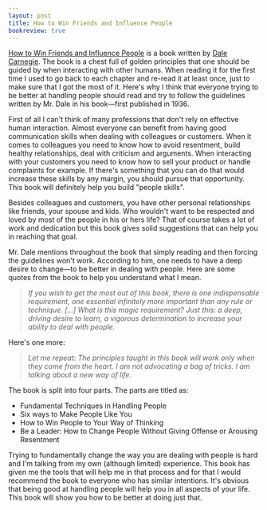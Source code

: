 ```yaml
---
layout: post
title: How to Win Friends and Influence People 
bookreview: true
---
```


[How to Win Friends and Influence People][ref_link] is a book written by [Dale
Carnegie][author]. The book is a chest full of golden principles that one
should be guided by when interacting with other humans. When reading it for the
first time I used to go back to each chapter and re-read it at least once, just
to make sure that I got the most of it. Here's why I think that everyone trying
to be better at handling people should read and try to follow the guidelines
written by Mr. Dale in his book—first published in 1936.

<!-- more start -->

First of all I can't think of many professions that don't rely on effective
human interaction. Almost everyone can benefit from having good communication
skills when dealing with colleagues or customers. When it comes to colleagues
you need to know how to avoid resentment, build healthy relationships, deal
with criticism and arguments.  When interacting with your customers you need to
know how to sell your product or handle complaints for example.  If there's
something that you can do that would increase these skills by any margin, you
should pursue that opportunity.  This book will definitely help you build
"people skills".

Besides colleagues and customers, you have other personal relationships like
friends, your spouse and kids.  Who wouldn't want to be respected and loved by
most of the people in his or hers life? That of course takes a lot of work and
dedication but this book gives solid suggestions that can help you in reaching
that goal. 

Mr. Dale mentions throughout the book that simply reading and then forcing the
guidelines won't work.  According to him, one needs to have a deep desire to
change—to be better in dealing with people. Here are some quotes from the book
to help you understand what I mean.

> _If you wish to get the most out of this book, there is one indispensable
> requirement, one essential infinitely more important than any rule or
> technique. \[...\] What is this magic requirement? Just this: a deep, driving
> desire to learn, a vigorous determination to increase your ability to deal
> with people._

Here's one more:

> _Let me repeat: The principles taught in this book will work only when they
> come from the heart. I am not advocating a bag of tricks. I am talking about
> a new way of life._

The book is split into four parts. The parts are titled as:

 * Fundamental Techniques in Handling People
 * Six ways to Make People Like You
 * How to Win People to Your Way of Thinking
 * Be a Leader: How to Change People Without Giving Offense or Arousing
   Resentment

Trying to fundamentally change the way you are dealing with people is hard and
I'm talking from my own (although limited) experience. This book has given me
the tools that will help me in that process and for that I would recommend the
book to everyone who has similar intentions. It's obvious that being good at
handling people will help you in all aspects of your life. This book will show
you how to be better at doing just that.

<!-- more end -->

 [ref_link]: http://www.amazon.com/gp/product/1439167346/ref=as_li_ss_tl?ie=UTF8&camp=1789&creative=390957&creativeASIN=1439167346&linkCode=as2&tag=randomshoutin-20 
 [author]: http://en.wikipedia.org/wiki/Dale_Carnegie
